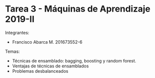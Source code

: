 # Tarea 3 - Máquinas de Aprendizaje 2019-II

Integrantes:
  - Francisco Abarca M. 201673552-6

Temas:
- Técnicas de ensamblado: bagging, boosting y random forest.
- Ventajas de técnicas de ensamblados
- Problemas desbalanceados
